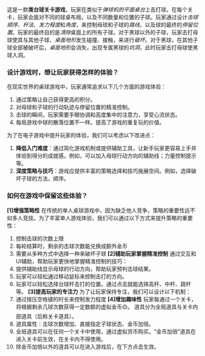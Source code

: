 
这是一款**类台球关卡游戏**，玩家在类似于*弹球机的平面桌台*上击打球。在每个关卡，玩家会面对不同的球桌布局，以及不同数量和位置的子球。玩家通过设计*击球顺序*、*杆法*、*发力程度*和*角度*，来控制母球和子球的*路线*，以及球的最终的*停留位置*。玩家的最终目的是*清除*桌面上的所有子球。对于黑球以外的子球，玩家击打母球使其与其他子球、*桌面地形*发生碰撞、接触，来进行*破坏*。对于黑球，在其他子球全部被破坏后，*桌面地形*会消失，出现专属黑球的*坑洞*，此时玩家击打母球使黑球入洞。

### 设计游戏时，想让玩家获得怎样的体验？

在现实世界的桌球游戏中，玩家通常追求以下几个方面的游戏体验：
1. 通过策略让自己获得更高的积分。
2. 对母球和子球的行动轨迹与停留位置的精准控制。
3. 击球的瞬间，玩家需要手眼协调和高度集中的注意力，享受心流状态。
4. 每局游戏中球的散落位置不一样。提高了游戏的重复玩的价值。

为了在电子游戏中提升玩家的体验，我们可以考虑以下改进点：
1. **降低入门难度**：通过简化游戏机制或提供辅助工具，让新手玩家更容易上手并体验到得分的成就感。例如，可以加入母球行动方向的辅助线；力量控制提示等。
2. **深度策略与技巧**：游戏应提供丰富的策略选择和技巧施展空间。例如，选择破坏子球的方法，顺序。

### 如何在游戏中保留这些体验？

**[1]增强策略性**
在传统的单人桌球游戏中，因为缺乏他人竞争，策略的重要性远不如多人竞技。为了丰富单人游戏体验，我们可以通过以下方式来提升策略的重要性：
1. 控制击球的次数上限
2. 每轮结算时，剩余的击球次数能兑换成额外金币
3. 需要从多种方式中选择一种来破坏子球
**[2]辅助玩家掌握精准控制**
通过交互和UI辅助，帮助玩家更快地掌握精准控制的技巧：
1. 提供辅助线显示母球的行动方向，帮助玩家预判击球结果。
2. 玩家可以轻松通过移动鼠标来控制击打的方向。
3. 玩家可以轻松选择台球杆击打的位置。通过点击就能选择高杆、中杆、跳杆等。
**[3]提高玩家的专注力**
为了让玩家保持专注，我们可以设计以下机制：
1. 通过按压空格键的时长来控制发力程度
**[4]增加趣味性**
玩家每通过一个关卡，将根据剩余几球次数获得一定数额的虚拟金币🟡。
道具分为全局道具与关卡内部道具（后称关卡道具）。
1. 道具属性：击球次数增加、直接指定子球状态、金币加倍。
2. 全局道具可以在任何一个关卡中使用，通过虚拟货币购买。“金币加倍”道具在进入关卡前生效，在关卡内不得使用。
3. 除金币加倍以外的道具可以在进入游戏后，在下方点击生效。